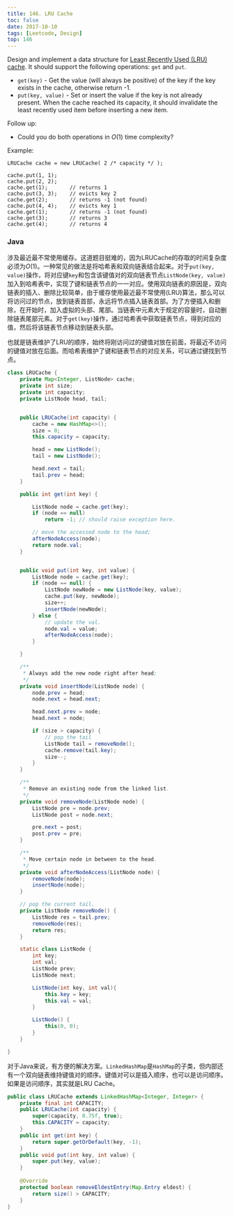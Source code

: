 ```yaml
---
title: 146. LRU Cache
toc: false
date: 2017-10-10
tags: [Leetcode, Design]
top: 146
---
```


Design and implement a data structure for [Least Recently Used (LRU) cache](https://en.wikipedia.org/wiki/Cache_replacement_policies#LRU). It should support the following operations: `get` and `put`.

* `get(key)` - Get the value (will always be positive) of the key if the key exists in the cache, otherwise return -1.
* `put(key, value)` - Set or insert the value if the key is not already present. When the cache reached its capacity, it should invalidate the least recently used item before inserting a new item.

Follow up:
* Could you do both operations in $O(1)$ time complexity?

Example:

```
LRUCache cache = new LRUCache( 2 /* capacity */ );

cache.put(1, 1);
cache.put(2, 2);
cache.get(1);       // returns 1
cache.put(3, 3);    // evicts key 2
cache.get(2);       // returns -1 (not found)
cache.put(4, 4);    // evicts key 1
cache.get(1);       // returns -1 (not found)
cache.get(3);       // returns 3
cache.get(4);       // returns 4
```



### Java

涉及最近最不常使用缓存。这道题目挺难的，因为LRUCache的存取的时间复杂度必须为$O(1)$。一种常见的做法是将哈希表和双向链表结合起来。对于`put(key, value)`操作，将对应键`key`和包含该键值对的双向链表节点`ListNode(key, value)`加入到哈希表中，实现了键和链表节点的一一对应。使用双向链表的原因是，双向链表的插入、删除比较简单，由于缓存使用最近最不常使用(LRU)算法，那么可以将访问过的节点，放到链表首部，永远将节点插入链表首部。为了方便插入和删除，在开始时，加入虚拟的头部、尾部。当链表中元素大于规定的容量时，自动删除链表尾部元素。对于`get(key)`操作，通过哈希表中获取链表节点，得到对应的值，然后将该链表节点移动到链表头部。

也就是链表维护了LRU的顺序，始终将刚访问过的键值对放在前面，将最近不访问的键值对放在后面。而哈希表维护了键和链表节点的对应关系，可以通过键找到节点。


```Java
class LRUCache {
    private Map<Integer, ListNode> cache;
    private int size;
    private int capacity;
    private ListNode head, tail;


    public LRUCache(int capacity) {
        cache = new HashMap<>();
        size = 0;
        this.capacity = capacity;

        head = new ListNode();
        tail = new ListNode();

        head.next = tail;
        tail.prev = head;
    }

    public int get(int key) {

        ListNode node = cache.get(key);
        if (node == null)
            return -1; // should raise exception here.

        // move the accessed node to the head;
        afterNodeAccess(node);
        return node.val;
    }


    public void put(int key, int value) {
        ListNode node = cache.get(key);
        if (node == null) {
            ListNode newNode = new ListNode(key, value);
            cache.put(key, newNode);
            size++;
            insertNode(newNode);
        } else {
            // update the val.
            node.val = value;
            afterNodeAccess(node);
        }

    }

    /**
     * Always add the new node right after head;
     */
    private void insertNode(ListNode node) {
        node.prev = head;
        node.next = head.next;

        head.next.prev = node;
        head.next = node;

        if (size > capacity) {
            // pop the tail
            ListNode tail = removeNode();
            cache.remove(tail.key);
            size--;
        }
    }

    /**
     * Remove an existing node from the linked list.
     */
    private void removeNode(ListNode node) {
        ListNode pre = node.prev;
        ListNode post = node.next;

        pre.next = post;
        post.prev = pre;
    }

    /**
     * Move certain node in between to the head.
     */
    private void afterNodeAccess(ListNode node) {
        removeNode(node);
        insertNode(node);
    }

    // pop the current tail.
    private ListNode removeNode() {
        ListNode res = tail.prev;
        removeNode(res);
        return res;
    }

    static class ListNode {
        int key;
        int val;
        ListNode prev;
        ListNode next;

        ListNode(int key, int val){
            this.key = key;
            this.val = val;
        }

        ListNode() {
            this(0, 0);
        }
    }

}
```

对于Java来说，有方便的解决方案。`LinkedHashMap`是`HashMap`的子类，但内部还有一个双向链表维持键值对的顺序。键值对可以是插入顺序，也可以是访问顺序。如果是访问顺序，其实就是LRU Cache。


```Java
public class LRUCache extends LinkedHashMap<Integer, Integer> {
    private final int CAPACITY;
    public LRUCache(int capacity) {
        super(capacity, 0.75f, true);
        this.CAPACITY = capacity;
    }
    public int get(int key) {
        return super.getOrDefault(key, -1);
    }
    public void put(int key, int value) {
        super.put(key, value);
    }
    
    @Override
    protected boolean removeEldestEntry(Map.Entry eldest) {
        return size() > CAPACITY;
    }
}
```